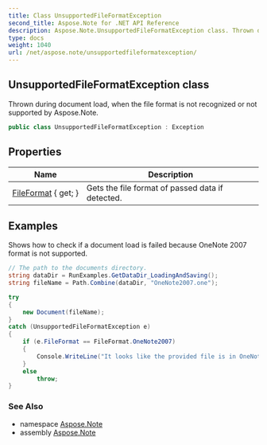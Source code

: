 ```yaml
---
title: Class UnsupportedFileFormatException
second_title: Aspose.Note for .NET API Reference
description: Aspose.Note.UnsupportedFileFormatException class. Thrown during document load when the file format is not recognized or not supported by Aspose.Note
type: docs
weight: 1040
url: /net/aspose.note/unsupportedfileformatexception/
---
```

## UnsupportedFileFormatException class

Thrown during document load, when the file format is not recognized or not supported by Aspose.Note.

```csharp
public class UnsupportedFileFormatException : Exception
```

## Properties

| Name | Description |
| --- | --- |
| [FileFormat](../../aspose.note/unsupportedfileformatexception/fileformat/) { get; } | Gets the file format of passed data if detected. |

## Examples

Shows how to check if a document load is failed because OneNote 2007 format is not supported.

```csharp
// The path to the documents directory.
string dataDir = RunExamples.GetDataDir_LoadingAndSaving();
string fileName = Path.Combine(dataDir, "OneNote2007.one");

try
{
    new Document(fileName);
}
catch (UnsupportedFileFormatException e)
{
    if (e.FileFormat == FileFormat.OneNote2007)
    {
        Console.WriteLine("It looks like the provided file is in OneNote 2007 format that is not supported.");
    }
    else
        throw;
}
```

### See Also

* namespace [Aspose.Note](../../aspose.note/)
* assembly [Aspose.Note](../../)


